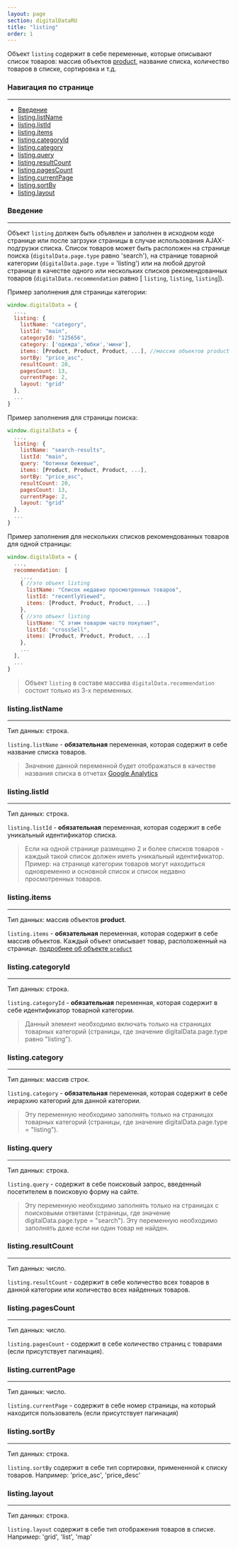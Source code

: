 ```yaml
---
layout: page
section: digitalDataRU
title: "listing"
order: 1
---
```


Объект `listing` содержит в себе переменные, которые описывают список товаров: массив объектов [product](/digitaldata/product), название списка, количество товаров в списке, сортировка и т.д.

### Навигация по странице
------
<ul class="page-navigation">
  <li><a href="#0">Введение</a></li>
  <li><a href="#1">listing.listName</a></li>
  <li><a href="#2">listing.listId</a></li>
  <li><a href="#3">listing.items</a></li>
  <li><a href="#4">listing.categoryId</a></li>
  <li><a href="#5">listing.category</a></li>
  <li><a href="#6">listing.query</a></li>
  <li><a href="#7">listing.resultCount</a></li>
  <li><a href="#8">listing.pagesCount</a></li>
  <li><a href="#9">listing.currentPage</a></li>
  <li><a href="#10">listing.sortBy</a></li>
  <li><a href="#11">listing.layout</a></li>
</ul>


### <a name="0"></a>Введение
------
Объект `listing` должен быть объявлен и заполнен в исходном коде странице или после загрзуки страницы в случае использования AJAX-подгрузки списка. Список товаров может быть расположен на странице поиска (`digitalData.page.type` равно 'search'), на странице товарной категории (`digitalData.page.type` = 'listing') или на любой другой странице в качестве одного или нескольких списков рекомендованных товаров (`digitalData.recommendation` равно [ `listing`, `listing`, `listing`]).

Пример заполнения для страницы категории:
```javascript
window.digitalData = {
  ...,
  listing: {
    listName: "category",
    listId: "main",
    categoryId: "125656",
    category: ['одежда','юбки','мини'],
    items: [Product, Product, Product, ...], //массив объектов product
    sortBy: "price_asc",
    resultCount: 20,
    pagesCount: 13,
    currentPage: 2,
    layout: "grid"
  },
  ...
}
```

Пример заполнения для страницы поиска:
```javascript
window.digitalData = {
  ...,
  listing: {
    listName: "search-results",
    listId: "main",
    query: "ботинки бежевые",
    items: [Product, Product, Product, ...],
    sortBy: "price_asc",
    resultCount: 20,
    pagesCount: 13,
    currentPage: 2,
    layout: "grid"
  },
  ...
}
```

Пример заполнения для нескольких списков рекомендованных товаров для одной страницы:
```javascript
window.digitalData = {
  ...,
  recommendation: [
    ...,
    { //это объект listing
      listName: "Список недавно просмотренных товаров",
      listId: "recentlyViewed",
      items: [Product, Product, Product, ...]
    },
    { //это объект listing
      listName: "С этим товаром часто покупают",
      listId: "crossSell",
      items: [Product, Product, Product, ...]
    },
    ...
  ],
  ...
}
```

>Объект `listing` в составе массива `digitalData.recommendation` состоит только из 3-х переменных.

### <a name="1"></a>listing.listName
------
Тип данных: строка.

`listing.listName` - **обязательная** переменная, которая содержит в себе название списка товаров.

>Значение данной переменной будет отображаться в качестве названия списка в отчетах [Google Analytics](/integrations/google-analytics)

### <a name="2"></a>listing.listId
------
Тип данных: строка.

`listing.listId` - **обязательная** переменная, которая содержит в себе уникальный идентификатор списка.

>Если на одной странице размещено 2 и более списков товаров - каждый такой список должен иметь уникальный идентификатор. Пример: на странице категории товаров могут находиться одновременно и основной список и список недавно просмотренных товаров.

### <a name="3"></a>listing.items
------
Тип данных: массив объектов **product**.

`listing.items` - **обязательная** переменная, которая содержит в себе массив объектов. Каждый объект описывает товар, расположенный на странице. [подробнее об объекте `product`](/digitaldata/product)

### <a name="4"></a>listing.categoryId
------
Тип данных: строка.

`listing.categoryId` - **обязательная** переменная, которая содержит в себе идентификатор товарной категории.

>Данный элемент необходимо включать только на страницах товарных категорий (страницы, где значение digitalData.page.type равно "listing").

### <a name="5"></a>listing.category
------
Тип данных: массив строк.

`listing.category` - **обязательная** переменная, которая содержит в себе иерархию категорий для данной категории.

>Эту переменную необходимо заполнять только на страницах товарных категорий (страницы, где значение digitalData.page.type = "listing").

### <a name="6"></a>listing.query
------
Тип данных: строка.

`listing.query` - содержит в себе поисковый запрос, введенный посетителем в поисковую форму на сайте.

>Эту переменную необходимо заполнять только на страницах с поисковыми ответами (страницы, где значение digitalData.page.type = "search").
>Эту переменную необходимо заполнять даже если ни один товар не найден.

### <a name="7"></a>listing.resultCount
------
Тип данных: число.

`listing.resultCount` - содержит в себе количество всех товаров в данной категории или количество всех найденных товаров.

### <a name="8"></a>listing.pagesCount
------
Тип данных: число.

`listing.pagesCount` - содержит в себе количество страниц с товарами (если присутствует пагинация).

### <a name="9"></a>listing.currentPage
------
Тип данных: число.

`listing.currentPage` - содержит в себе номер страницы, на который находится пользователь (если присутствует пагинация)

### <a name="10"></a>listing.sortBy
------
Тип данных: строка.

`listing.sortBy` содержит в себе тип сортировки, примененной к списку товаров. Например: 'price_asc', 'price_desc'

### <a name="11"></a>listing.layout
------
Тип данных: строка.

`listing.layout` содержит в себе тип отображения товаров в списке. Например: 'grid', 'list', 'map'
